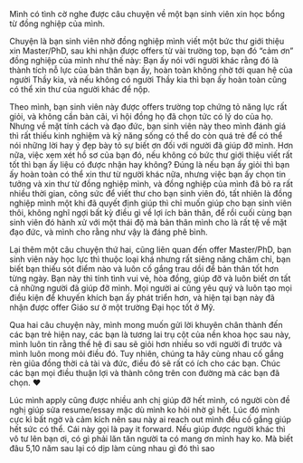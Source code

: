 Mình có tình cờ nghe được câu chuyện về một bạn sinh viên xin học bổng từ đồng nghiệp của mình.

Chuyện là bạn sinh viên nhờ đồng nghiệp mình viết một bức thư giới thiệu xin Master/PhD, sau khi nhận được offers từ vài trường top, bạn đó “cảm ơn” đồng nghiệp của mình như thế này: Bạn ấy nói với người khác rằng đó là thành tích nỗ lực của bản thân bạn ấy, hoàn toàn không nhờ tới quan hệ của người Thầy kia, và nếu không có người Thầy kia thì bạn ấy hoàn toàn cũng có thể xin thư của người khác để nộp.

Theo mình, bạn sinh viên này được offers trường top chứng tỏ năng lực rất giỏi, và không cần bàn cãi, vì hội đồng họ đã chọn tức có lý do của họ. Nhưng về mặt tính cách và đạo đức, bạn sinh viên này theo mình đánh giá thì rất thiếu kinh nghiệm và kỹ năng sống có thể do còn quá trẻ để có thể nói những lời hay ý đẹp bày tỏ sự biết ơn đối với người đã giúp đỡ mình. Hơn nữa, việc xem xét hồ sơ của bạn đó, nếu không có bức thư giới thiệu viết rất tốt thì bạn ấy liệu có được nhận hay không? Đúng là nếu bạn ấy giỏi thì bạn ấy hoàn toàn có thể xin thư từ người khác nữa, nhưng việc bạn ấy chọn tin tưởng và xin thư từ đồng nghiệp mình, và đồng nghiệp của mình đã bỏ ra rất nhiều thời gian, công sức để viết thư cho bạn sinh viên đó, tất nhiên là đồng nghiệp mình một khi đã quyết định giúp thì chỉ muốn giúp cho bạn sinh viên thôi, không nghĩ ngợi bất kỳ điều gì về lợi ích bản thân, để rồi cuối cùng bạn sinh viên đó hành xử với một thái độ mà bản thân mình cho là rất tệ về mặt đạo đức, và mình cho rằng như vậy là đáng phê bình.

Lại thêm một câu chuyện thứ hai, cũng liên quan đến offer Master/PhD, bạn sinh viên này học lực thì thuộc loại khá nhưng rất siêng năng chăm chỉ, bạn biết bạn thiếu sót điểm nào và luôn cố gắng trau dồi để bản thân tốt hơn từng ngày. Bạn này thì tính tình vui vẻ, hòa đồng, giúp đỡ và luôn biết ơn tất cả những người đã giúp đỡ mình. Mọi người ai cũng yêu quý và luôn tạo mọi điều kiện để khuyến khích bạn ấy phát triển hơn, và hiện tại bạn này đã nhận được offer Giáo sư ở một trường Đại học tốt ở Mỹ.

Qua hai câu chuyện này, mình mong muốn gửi lời khuyên chân thành đến các bạn trẻ hiện nay, các bạn là tương lai trụ cột của nền khoa học sau này, mình luôn tin rằng thế hệ đi sau sẽ giỏi hơn nhiều so với người đi trước và mình luôn mong mỏi điều đó. Tuy nhiên, chúng ta hãy cùng nhau cố gắng rèn giũa đồng thời cả tài và đức, điều đó sẽ rất có ích cho các bạn. Chúc các bạn mọi điều thuận lợi và thành công trên con đường mà các bạn đã chọn. ❤️

Lúc mình apply cũng được nhiều anh chị giúp đỡ hết mình, có người còn đề nghị giúp sửa resume/essay mặc dù mình ko hỏi nhờ gì hết. Lúc đó mình cực kì bất ngờ và cảm kích nên sau này ai reach out mình đều cố gắng giúp hết sức có thể. Cái này gọi là pay it forward. Nếu giúp được người khác thì vô tư lên bạn ơi, có gì phải lăn tăn người ta có mang ơn mình hay ko. Mà biết đâu 5,10 năm sau lại có dịp làm cùng nhau gì đó thì sao